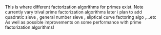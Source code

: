This is where different factorization algorithms for primes exist.
Note currently vary trival prime factorization algorithms later i plan to add quadratic sieve , general number sieve , eliptical curve factoring algo ,...etc
As well as possible improvements on some performance with prime factorization algorithms!

